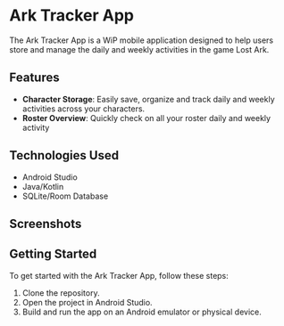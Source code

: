 # Ark Tracker App

The Ark Tracker App is a WiP mobile application designed to help users store and manage the daily and weekly activities in the game Lost Ark. 

## Features

- **Character Storage**: Easily save, organize and track daily and weekly activities across your characters.
- **Roster Overview**: Quickly check on all your roster daily and weekly activity

## Technologies Used

- Android Studio
- Java/Kotlin
- SQLite/Room Database

## Screenshots

## Getting Started

To get started with the Ark Tracker App, follow these steps:

1. Clone the repository.
2. Open the project in Android Studio.
3. Build and run the app on an Android emulator or physical device.
